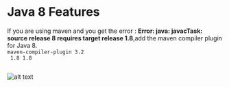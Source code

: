 # Java 8 Features

If you are using maven and you get the error : **Error: java: javacTask: source release 8 requires target release 1.8**,add the maven compiler plugin for Java 8.
<code>
<build>
    <plugins>
        <plugin>
            <artifactId>maven-compiler-plugin</artifactId>
            <version>3.2</version>
            <configuration>
                <source>1.8</source>
                <target>1.8</target>
            </configuration>
        </plugin>
    </plugins>
</build>
</code>


![alt text](https://github.com/kanke/Java8Features/src/common/images/maven-errror.png "Logo Title Text 1")
